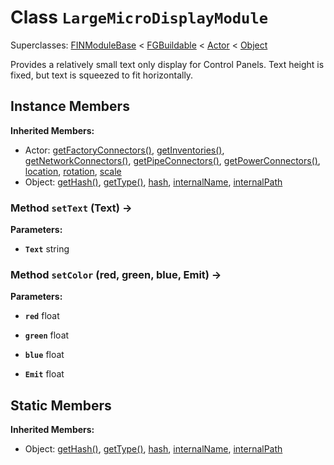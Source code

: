# Class <code>LargeMicroDisplayModule</code>

Superclasses: <a href="FINModuleBase.md">FINModuleBase</a> < <a href="FGBuildable.md">FGBuildable</a> < <a href="Actor.md">Actor</a> < <a href="Object.md">Object</a>

Provides a relatively small text only display for Control Panels. 
Text height is fixed, but text is squeezed to fit horizontally.
## Instance Members
<b>Inherited Members:</b>
- Actor: <a href="Actor.md#getFactoryConnectors">getFactoryConnectors()</a>, <a href="Actor.md#getInventories">getInventories()</a>, <a href="Actor.md#getNetworkConnectors">getNetworkConnectors()</a>, <a href="Actor.md#getPipeConnectors">getPipeConnectors()</a>, <a href="Actor.md#getPowerConnectors">getPowerConnectors()</a>, <a href="Actor.md#location">location</a>, <a href="Actor.md#rotation">rotation</a>, <a href="Actor.md#scale">scale</a>
- Object: <a href="Object.md#getHash">getHash()</a>, <a href="Object.md#getType">getType()</a>, <a href="Object.md#hash">hash</a>, <a href="Object.md#internalName">internalName</a>, <a href="Object.md#internalPath">internalPath</a>
### Method <code>setText</code> (Text) → 


<b>Parameters:</b>

- <code><b>Text</b></code> string

  
### Method <code>setColor</code> (red, green, blue, Emit) → 


<b>Parameters:</b>

- <code><b>red</b></code> float

  
- <code><b>green</b></code> float

  
- <code><b>blue</b></code> float

  
- <code><b>Emit</b></code> float

  
## Static Members
<b>Inherited Members:</b>
- Object: <a href="Object.md#getHash">getHash()</a>, <a href="Object.md#getType">getType()</a>, <a href="Object.md#hash">hash</a>, <a href="Object.md#internalName">internalName</a>, <a href="Object.md#internalPath">internalPath</a>